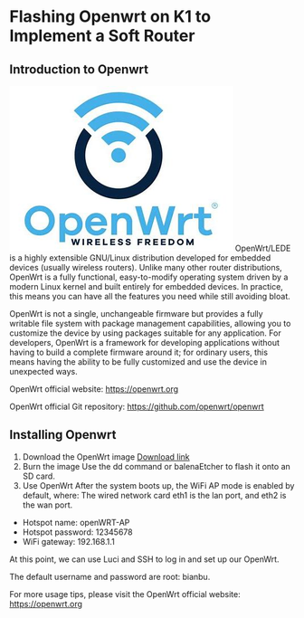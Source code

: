 # Flashing Openwrt on K1 to Implement a Soft Router

## Introduction to Openwrt
![alt text](image.png)
OpenWrt/LEDE is a highly extensible GNU/Linux distribution developed for embedded devices (usually wireless routers). 
Unlike many other router distributions, OpenWrt is a fully functional, easy-to-modify operating system driven by a modern Linux kernel and built entirely for embedded devices. In practice, this means you can have all the features you need while still avoiding bloat.

OpenWrt is not a single, unchangeable firmware but provides a fully writable file system with package management capabilities, allowing you to customize the device by using packages suitable for any application. For developers, OpenWrt is a framework for developing applications without having to build a complete firmware around it; for ordinary users, this means having the ability to be fully customized and use the device in unexpected ways.

OpenWrt official website: https://openwrt.org

OpenWrt official Git repository: https://github.com/openwrt/openwrt
## Installing Openwrt
1. Download the OpenWrt image
[Download link](https://archive.spacemit.com/openwrt/releases/bl-v2.0.y/targets/spacemit/DEVICE_debX/openwrt-spacemit-k1-sbc-debX-ext4-pack-sdcard.img)
2. Burn the image
Use the dd command or balenaEtcher to flash it onto an SD card.
3. Use OpenWrt
After the system boots up, the WiFi AP mode is enabled by default, where:
The wired network card eth1 is the lan port, and eth2 is the wan port.
- Hotspot name: openWRT-AP
- Hotspot password: 12345678
- WiFi gateway: 192.168.1.1

At this point, we can use Luci and SSH to log in and set up our OpenWrt.

The default username and password are root: bianbu.

For more usage tips, please visit the OpenWrt official website: https://openwrt.org